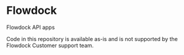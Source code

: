 # Flowdock
Flowdock API apps

Code in this repository is available as-is and is not supported by the Flowdock Customer support team.
